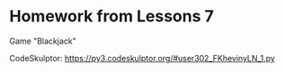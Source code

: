 # Homework from Lessons 7

Game "Blackjack"

CodeSkulptor: https://py3.codeskulptor.org/#user302_FKhevinyLN_1.py
